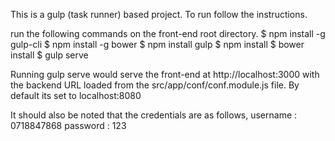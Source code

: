 This is a gulp (task runner) based project. To run follow the instructions.

run the following commands on the front-end root directory.
$ npm install -g gulp-cli
$ npm install -g bower
$ npm install gulp
$ npm install
$ bower install
$ gulp serve

Running gulp serve would serve the front-end at http://localhost:3000 with the backend URL loaded from the src/app/conf/conf.module.js file.
By default its set to localhost:8080

It should also be noted that the credentials are as follows,
username : 0718847868
password : 123
